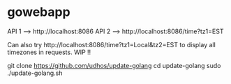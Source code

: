 # gowebapp

API 1 --> http://localhost:8086
API 2 --> http://localhost:8086/time?tz1=EST

Can also try http://localhost:8086/time?tz1=Local&tz2=EST to display all timezones in requests. WIP !!

git clone https://github.com/udhos/update-golang
cd update-golang
sudo ./update-golang.sh
